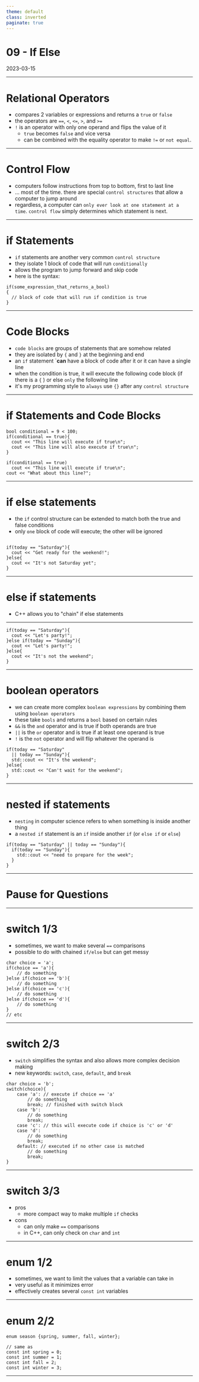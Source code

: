 ```yaml
---
theme: default
class: inverted
paginate: true
---
```


# 09 - If Else
2023-03-15

---

# Relational Operators

- compares 2 variables or expressions and returns a `true` or `false`
- the operators are `==`, `<`, `<=`, `>`, and `>=`
- `!` is an operator with only one operand and flips the value of it
  - `true` becomes `false` and vice versa
  - can be combined with the equality operator to make `!=` or `not equal`.

---

# Control Flow

- computers follow instructions from top to bottom, first to last line
- ... most of the time. there are special `control structures` that allow a computer to jump around
- regardless, a computer can `only ever look at one statement at a time`. `control flow` simply determines which statement is next.

---

# if Statements

- `if` statements are another very common `control structure`
- they isolate 1 block of code that will run `conditionally`
- allows the program to jump forward and skip code
- here is the syntax:

```
if(some_expression_that_returns_a_bool)
{
  // block of code that will run if condition is true
}
```

---

# Code Blocks

- `code blocks` are groups of statements that are somehow related
- they are isolated by `{` and `}` at the beginning and end
- an `if` statement `**can** have a block of code after it or it can have a single line
- when the condition is true, it will execute the following code block (if there is a `{` ) or else `only` the following line
- it's my programming style to `always` use `{}` after any `control structure`

---

# if Statements and Code Blocks

```
bool conditional = 9 < 100;
if(conditional == true){
  cout << "This line will execute if true\n";
  cout << "This line will also execute if true\n";
}

if(conditional == true)
  cout << "This line will execute if true\n";
cout << "What about this line?";
```

---

# if else statements

- the `if` control structure can be extended to match both the true and false conditions
- only `one` block of code will execute; the other will be ignored

```

if(today == "Saturday"){
  cout << "Get ready for the weekend!";
}else{
  cout << "It's not Saturday yet";
}

```

---

# else if statements

- C++ allows you to "chain" if else statements

---

```
if(today == "Saturday"){
  cout << "Let's party!";
}else if(today == "Sunday"){
  cout << "Let's party!";
}else{
  cout << "It's not the weekend";
}

```

---

# boolean operators

- we can create more complex `boolean expressions` by combining them using `boolean operators`
- these take `bools` and returns a `bool` based on certain rules
- `&&` is the `and` operator and is true if both operands are true
- `||` is the `or` operator and is true if at least one operand is true
- `!` is the `not` operator and will flip whatever the operand is

```
if(today == "Saturday"
  || today == "Sunday"){
  std::cout << "It's the weekend";
}else{
  std::cout << "Can't wait for the weekend";
}
```

---

# nested if statements

- `nesting` in computer science refers to when something is inside another thing
- a `nested if` statement is an `if` inside another `if` (or `else if` or `else`)

```
if(today == "Saturday" || today == "Sunday"){
  if(today == "Sunday"){
    std::cout << "need to prepare for the week";
  }
}

```

---

# Pause for Questions

---

# switch 1/3

- sometimes, we want to make several `==` comparisons
- possible to do with chained `if/else` but can get messy

```
char choice = 'a';
if(choice == 'a'){
	// do something
}else if(choice == 'b'){
	// do something
}else if(choice == 'c'){
	// do something
}else if(choice == 'd'){
	// do something
}
// etc
```

---

# switch 2/3

- `switch` simplifies the syntax and also allows more complex decision making
- new keywords: `switch`, `case`, `default`, and `break`

```
char choice = 'b';
switch(choice){
	case 'a': // execute if choice == 'a'
		// do something
		break; // finished with switch block
	case 'b':
		// do something
		break;
	case 'c': // this will execute code if choice is 'c' or 'd'
	case 'd':
		// do something
		break;
	default: // executed if no other case is matched
		// do something
		break;
}
```

---

# switch 3/3

- pros
  - more compact way to make multiple `if` checks
- cons
  - can only make `==` comparisons
  - in C++, can only check on `char` and `int`

---

# enum 1/2

- sometimes, we want to limit the values that a variable can take in
- very useful as it minimizes error
- effectively creates several `const int` variables

---

# enum 2/2

```
enum season {spring, summer, fall, winter};

// same as
const int spring = 0;
const int summer = 1;
const int fall = 2;
const int winter = 3;
```
---
